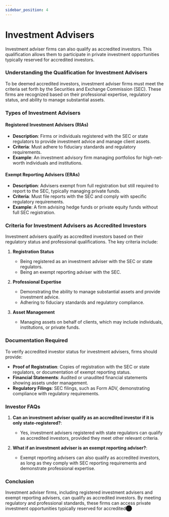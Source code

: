 ```yaml
---
sidebar_position: 4
---
```


# Investment Advisers

Investment adviser firms can also qualify as accredited investors. This qualification allows them to participate in private investment opportunities typically reserved for accredited investors.

### Understanding the Qualification for Investment Advisers

To be deemed accredited investors, investment adviser firms must meet the criteria set forth by the Securities and Exchange Commission (SEC). These firms are recognized based on their professional expertise, regulatory status, and ability to manage substantial assets.

### Types of Investment Advisers

#### Registered Investment Advisers (RIAs)

- **Description**: Firms or individuals registered with the SEC or state regulators to provide investment advice and manage client assets.
- **Criteria**: Must adhere to fiduciary standards and regulatory requirements.
- **Example**: An investment advisory firm managing portfolios for high-net-worth individuals and institutions.

#### Exempt Reporting Advisers (ERAs)

- **Description**: Advisers exempt from full registration but still required to report to the SEC, typically managing private funds.
- **Criteria**: Must file reports with the SEC and comply with specific regulatory requirements.
- **Example**: A firm advising hedge funds or private equity funds without full SEC registration.

### Criteria for Investment Advisers as Accredited Investors

Investment advisers qualify as accredited investors based on their regulatory status and professional qualifications. The key criteria include:

1. **Registration Status**
   - Being registered as an investment adviser with the SEC or state regulators.
   - Being an exempt reporting adviser with the SEC.

2. **Professional Expertise**
   - Demonstrating the ability to manage substantial assets and provide investment advice.
   - Adhering to fiduciary standards and regulatory compliance.

3. **Asset Management**
   - Managing assets on behalf of clients, which may include individuals, institutions, or private funds.

### Documentation Required

To verify accredited investor status for investment advisers, firms should provide:

- **Proof of Registration**: Copies of registration with the SEC or state regulators, or documentation of exempt reporting status.
- **Financial Statements**: Audited or unaudited financial statements showing assets under management.
- **Regulatory Filings**: SEC filings, such as Form ADV, demonstrating compliance with regulatory requirements.

### Investor FAQs

1. **Can an investment adviser qualify as an accredited investor if it is only state-registered?**:
   - Yes, investment advisers registered with state regulators can qualify as accredited investors, provided they meet other relevant criteria.

2. **What if an investment adviser is an exempt reporting adviser?**:
   - Exempt reporting advisers can also qualify as accredited investors, as long as they comply with SEC reporting requirements and demonstrate professional expertise.

### Conclusion

Investment adviser firms, including registered investment advisers and exempt reporting advisers, can qualify as accredited investors. By meeting regulatory and professional standards, these firms can access private investment opportunities typically reserved for accredited​⬤